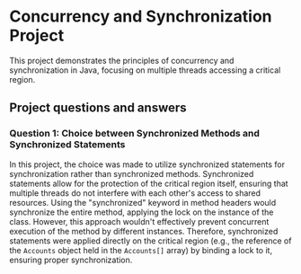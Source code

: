 # Concurrency and Synchronization Project

This project demonstrates the principles of concurrency and synchronization in Java, focusing on multiple threads accessing a critical region.

## Project questions and answers

### Question 1: Choice between Synchronized Methods and Synchronized Statements

In this project, the choice was made to utilize synchronized statements for synchronization rather than synchronized methods. Synchronized statements allow for the protection of the critical region itself, ensuring that multiple threads do not interfere with each other's access to shared resources. Using the "synchronized" keyword in method headers would synchronize the entire method, applying the lock on the instance of the class. However, this approach wouldn't effectively prevent concurrent execution of the method by different instances. Therefore, synchronized statements were applied directly on the critical region (e.g., the reference of the `Accounts` object held in the `Accounts[]` array) by binding a lock to it, ensuring proper synchronization.

